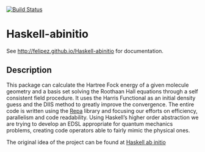 [![Build Status](https://travis-ci.org/felipeZ/Haskell-abinitio.svg?branch=master)](https://travis-ci.org/felipeZ/Haskell-abinitio)

Haskell-abinitio
================

 See http://felipez.github.io/Haskell-abinitio for documentation.

Description
-----------
This package can calculate the Hartree Fock energy
of a given molecule geometry and a basis set solving the
Roothaan Hall equations through a self consistent field
procedure. It uses the Harris Functional as an initial
density guess and the DIIS method to greatly improve
the convergence.
The entire code is written using the [Repa](https://hackage.haskell.org/package/repa)
library and focusing our efforts on efficiency, parallelism and code readability.
Using Haskell’s higher order abstraction we are
trying to develop an EDSL appropriate for quantum
mechanics problems, creating code operators able to
fairly mimic the physical ones.

The original idea of the project can be found at
[Haskell ab initio](https://themonadreader.files.wordpress.com/2013/03/issue214.pdf)

